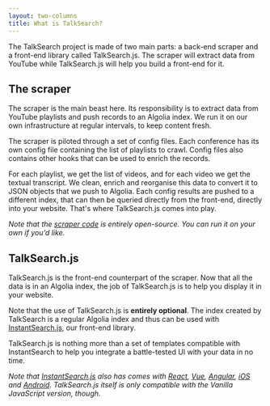 ```yaml
---
layout: two-columns
title: What is TalkSearch?
---
```


The TalkSearch project is made of two main parts: a back-end scraper and
a front-end library called TalkSearch.js. The scraper will extract data from
YouTube while TalkSearch.js will help you build a front-end for it.

## The scraper

The scraper is the main beast here. Its responsibility is to extract data from
YouTube playlists and push records to an Algolia index. We run it on our own
infrastructure at regular intervals, to keep content fresh.

The scraper is piloted through a set of config files. Each conference has its
own config file containing the list of playlists to crawl. Config files also
contains other hooks that can be used to enrich the records.

For each playlist, we get the list of videos, and for each video we get the
textual transcript. We clean, enrich and reorganise this data to convert it to
JSON objects that we push to Algolia. Each config results are pushed to
a different index, that can then be queried directly from the front-end,
directly into your website. That's where TalkSearch.js comes into play.

_Note that the [scraper code][1] is entirely open-source. You can run it on your
own if you'd like._

## TalkSearch.js

TalkSearch.js is the front-end counterpart of the scraper. Now that all the data
is in an Algolia index, the job of TalkSearch.js is to help you display it in
your website.

Note that the use of TalkSearch.js is **entirely optional**. The index created
by TalkSearch is a regular Algolia index and thus can be used with
[InstantSearch.js][2], our front-end library. 

TalkSearch.js is nothing more than a set of templates compatible with
InstantSearch to help you integrate a battle-tested UI with your data in
no time.

_Note that [InstantSearch.js][3] also has comes with [React][4], [Vue][5],
[Angular][6], [iOS][7] and [Android][8].  TalkSearch.js itself is only
compatible with the Vanilla JavaScript version, though._











[1]: https://github.com/algolia/talksearch-scraper
[2]: https://community.algolia.com/instantsearch.js/
[3]: https://community.algolia.com/instantsearch.js/
[4]: https://community.algolia.com/react-instantsearch/
[5]: https://community.algolia.com/vue-instantsearch/
[6]: https://community.algolia.com/angular-instantsearch/
[7]: https://community.algolia.com/instantsearch-ios/
[8]: https://community.algolia.com/instantsearch-android/
